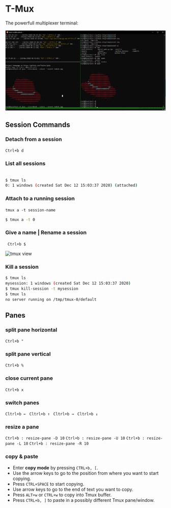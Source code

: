 # T-Mux

The powerfull multiplexer terminal:

![tmux view](tmux.view1.png)

## Session Commands

### Detach from a session

`Ctrl+b d`

### List all sessions

```bash

$ tmux ls
0: 1 windows (created Sat Dec 12 15:03:37 2020) (attached)
```


### Attach to a running session

```tmux a -t session-name```
```bash
$ tmux a -t 0
```

### Give a name | Rename a session

``` Ctrl+b $```

![tmux view](tmux.rename.png)

### Kill a session

```bash
$ tmux ls
mysession: 1 windows (created Sat Dec 12 15:03:37 2020)
$ tmux kill-session -t mysession
$ tmux ls
no server running on /tmp/tmux-0/default
```

## Panes

### split pane horizontal  
```Ctrl+b "```
### split pane vertical 
```Ctrl+b %```
### close current pane 
```Ctrl+b x```

### switch panes
```Cltrl+b ← ```
```Cltrl+b ↑ ```
```Cltrl+b → ```
```Cltrl+b ↓ ```

### resize a pane

```Ctrl+b : resize-pane -D 10```
```Ctrl+b : resize-pane -U 10```
```Ctrl+b : resize-pane -L 10```
```Ctrl+b : resize-pane -R 10```

### copy & paste

- Enter **copy mode** by pressing `CTRL+b, [`.
- Use the arrow keys to go to the position from where you want to start copying. 
- Press `CTRL+SPACE` to start copying.
- Use arrow keys to go to the end of text you want to copy. 
- Press `ALT+w` or `CTRL+w` to copy into Tmux buffer.
- Press `CTRL+b, ]` to paste in a possibly different Tmux pane/window.


